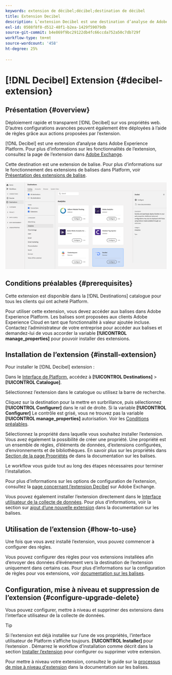 ```yaml
---
keywords: extension de décibel;décibel;destination de décibel
title: Extension Decibel
description: L’extension Decibel est une destination d’analyse de Adobe Experience Platform. Pour plus d’informations sur les fonctionnalités de l’extension, consultez la page de l’extension dans Adobe Exchange.
exl-id: 0508f8f8-d512-48f1-b2ea-1429f59079db
source-git-commit: b4e869f9bc29122db4fc66ccda752a50c7db729f
workflow-type: tm+mt
source-wordcount: '458'
ht-degree: 25%

---
```


# [!DNL Decibel] Extension {#decibel-extension}

## Présentation {#overview}

Déploiement rapide et transparent [!DNL Decibel] sur vos propriétés web. D’autres configurations avancées peuvent également être déployées à l’aide de règles grâce aux actions proposées par l’extension.

[!DNL Decibel] est une extension d’analyse dans Adobe Experience Platform. Pour plus d’informations sur les fonctionnalités de l’extension, consultez la page de l’extension dans [Adobe Exchange](https://exchange.adobe.com/experiencecloud.details.100913.html).

Cette destination est une extension de balise. Pour plus d’informations sur le fonctionnement des extensions de balises dans Platform, voir [Présentation des extensions de balise](../launch-extensions/overview.md).

![Extension Decibel](../../assets/catalog/analytics/decibel/catalog.png)

## Conditions préalables  {#prerequisites}

Cette extension est disponible dans la [!DNL Destinations] catalogue pour tous les clients qui ont acheté Platform.

Pour utiliser cette extension, vous devez accéder aux balises dans Adobe Experience Platform. Les balises sont proposées aux clients Adobe Experience Cloud en tant que fonctionnalité à valeur ajoutée incluse. Contactez l’administrateur de votre entreprise pour accéder aux balises et demandez-lui de vous accorder la variable **[!UICONTROL manage_properties]** pour pouvoir installer des extensions.

## Installation de l’extension {#install-extension}

Pour installer le [!DNL Decibel] extension :

Dans le [Interface de Platform](https://platform.adobe.com/), accédez à **[!UICONTROL Destinations]** > **[!UICONTROL Catalogue]**.

Sélectionnez l’extension dans le catalogue ou utilisez la barre de recherche.

Cliquez sur la destination pour la mettre en surbrillance, puis sélectionnez **[!UICONTROL Configurer]** dans le rail de droite. Si la variable **[!UICONTROL Configurer]** Le contrôle est grisé, vous ne trouvez pas la variable **[!UICONTROL manage_properties]** autorisation. Voir les [Conditions préalables](#prerequisites).

Sélectionnez la propriété dans laquelle vous souhaitez installer l’extension. Vous avez également la possibilité de créer une propriété. Une propriété est un ensemble de règles, d’éléments de données, d’extensions configurées, d’environnements et de bibliothèques. En savoir plus sur les propriétés dans [Section de la page Propriétés](../../../tags/ui/administration/companies-and-properties.md#properties-page) de dans la documentation sur les balises.

Le workflow vous guide tout au long des étapes nécessaires pour terminer l’installation.

Pour plus d’informations sur les options de configuration de l’extension, consultez la [page concernant l’extension Decibel](https://exchange.adobe.com/experiencecloud.details.100913.html) sur Adobe Exchange.

Vous pouvez également installer l’extension directement dans le [Interface utilisateur de la collecte de données](https://experience.adobe.com/#/data-collection/). Pour plus d’informations, voir la section sur [ajout d’une nouvelle extension](../../../tags/ui/managing-resources/extensions/overview.md#add-a-new-extension) dans la documentation sur les balises.

## Utilisation de l’extension {#how-to-use}

Une fois que vous avez installé l’extension, vous pouvez commencer à configurer des règles.

Vous pouvez configurer des règles pour vos extensions installées afin d’envoyer des données d’événement vers la destination de l’extension uniquement dans certains cas. Pour plus d’informations sur la configuration de règles pour vos extensions, voir [documentation sur les balises](../../../tags/ui/managing-resources/rules.md).

## Configuration, mise à niveau et suppression de l’extension {#configure-upgrade-delete}

Vous pouvez configurer, mettre à niveau et supprimer des extensions dans l’interface utilisateur de la collecte de données.

>[!TIP]
>
>Si l’extension est déjà installée sur l’une de vos propriétés, l’interface utilisateur de Platform s’affiche toujours. **[!UICONTROL Installer]** pour l’extension . Démarrez le workflow d’installation comme décrit dans la section [Installer l’extension](#install-extension) pour configurer ou supprimer votre extension.

Pour mettre à niveau votre extension, consultez le guide sur la [processus de mise à niveau d&#39;extension](../../../tags/ui/managing-resources/extensions/extension-upgrade.md) dans la documentation sur les balises.
